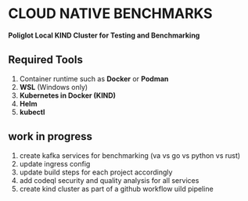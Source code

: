 # CLOUD NATIVE BENCHMARKS 

**Poliglot Local KIND Cluster for Testing and Benchmarking**

## Required Tools
1. Container runtime such as **Docker** or **Podman**  
2. **WSL** (Windows only)  
3. **Kubernetes in Docker (KIND)**  
4. **Helm**  
5. **kubectl**

## work in progress
1. create kafka services for benchmarking (va vs go vs python vs rust)
2. update ingress config
3. update build steps for each project accordingly
4. add codeql security and quality analysis for all services
5. create kind cluster as part of a github workflow uild pipeline
